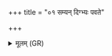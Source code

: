 +++
title = "०१ सम्यन् दिग्भ्यः पवते"

+++
<details><summary>मूलम् (GR)</summary>

सम्यन् दिग्भ्यः पवते सं स्वर्विन्  
मधोर् अतो माधवः पात्व् अस्मान् ।  
अग्निर् देवो दुष्टरीतुर् अदाभ्य  
इदं क्षत्रं रक्षतु पात्व् अस्मान् ॥
</details>